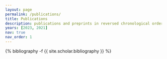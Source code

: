 ```yaml
---
layout: page
permalink: /publications/
title: Publications
description: publications and preprints in reversed chronological order.
years: [2023, 2021]
nav: true
nav_order: 1
---
```

<!-- _pages/publications.md -->
<div class="publications">

{% bibliography -f {{ site.scholar.bibliography }} %}

</div>
